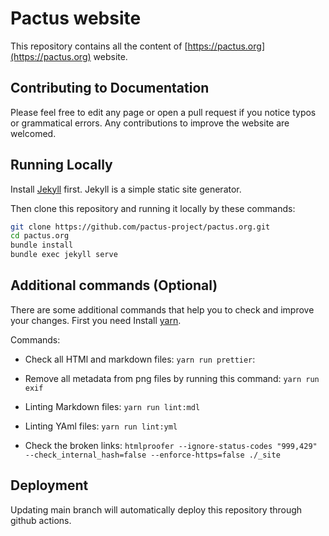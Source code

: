 # Pactus website

This repository contains all the content of [https://pactus.org](https://pactus.org) website.

## Contributing to Documentation

Please feel free to edit any page or open a pull request if you notice typos or grammatical errors.
Any contributions to improve the website are welcomed.

## Running Locally

Install [Jekyll](https://jekyllrb.com/docs/installation/) first. Jekyll is a simple static site generator.

Then clone this repository and running it locally by these commands:

```zsh
git clone https://github.com/pactus-project/pactus.org.git
cd pactus.org
bundle install
bundle exec jekyll serve
```

## Additional commands (Optional)

There are some additional commands that help you to check and improve your changes.
First you need Install [yarn](https://yarnpkg.com/).

Commands:
- Check all HTMl and markdown files:
  `yarn run prettier`:

- Remove all metadata from png files by running this command:
  `yarn run exif`

- Linting Markdown files:
  `yarn run lint:mdl`

- Linting YAml files:
  `yarn run lint:yml`

- Check the broken links:
  `htmlproofer --ignore-status-codes "999,429" --check_internal_hash=false --enforce-https=false ./_site`

## Deployment

Updating main branch will automatically deploy this repository through github actions.
